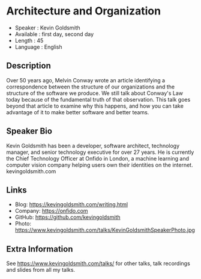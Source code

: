 
Architecture and Organization
=================================================

* Speaker   : Kevin Goldsmith
* Available : first day, second day
* Length    : 45
* Language  : English

Description
-----------

Over 50 years ago, Melvin Conway wrote an article identifying a correspondence between the structure of our organizations and the structure of the software we produce. We still talk about Conway's Law today because of the fundamental truth of that observation. This talk goes beyond that article to examine why this happens, and how you can take advantage of it to make better software and better teams.

Speaker Bio
-----------

Kevin Goldsmith has been a developer, software architect, technology manager, and senior technology executive for over 27 years. He is currently the Chief Technology Officer at Onfido in London, a machine learning and computer vision company helping users own their identities on the internet.
kevingoldsmith.com

Links
-----

* Blog: https://kevingoldsmith.com/writing.html
* Company: https://onfido.com
* GitHub: https://github.com/kevingoldsmith
* Photo: https://www.kevingoldsmith.com/talks/KevinGoldsmithSpeakerPhoto.jpg

Extra Information
-----------------

See https://www.kevingoldsmith.com/talks/ for other talks, talk recordings and slides from all my talks.
